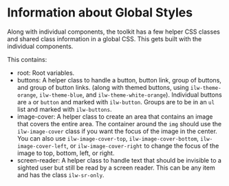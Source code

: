 # Information about Global Styles

Along with individual components, the toolkit has a few helper CSS classes and shared class information in a global CSS. This gets built with the individual components. 

This contains:
* root: Root variables.
* buttons: A helper class to handle a button, button link, group of buttons, and group of button links.  (along with themed buttons, using `ilw-theme-orange`, `ilw-theme-blue`, and `ilw-theme-white-orange`). Individual buttons are `a` or `button` and marked with `ilw-button`. Groups are to be in an `ul` list and marked with `ilw-buttons`.
* image-cover: A helper class to create an area that contains an image that covers the entire area. The container around the `img` should use the `ilw-image-cover` class if you want the focus of the image in the center. You can also use `ilw-image-cover-top`, `ilw-image-cover-bottom`, `ilw-image-cover-left`, or `ilw-image-cover-right` to change the focus of the image to top, bottom, left, or right.
* screen-reader: A helper class to handle text that should be invisible to a sighted user but still be read by a screen reader. This can be any item and has the class `ilw-sr-only`. 